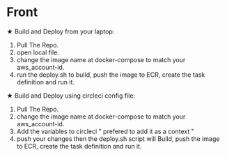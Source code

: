 # Front

★ Build and Deploy from your laptop:
1. Pull The Repo.
2. open local file.
3. change the image name at docker-compose to match your aws_account-id. 
4. run the deploy.sh to build, push the image to ECR, create the task definition and run it. 

★ Build and Deploy using circleci config file:
1. Pull The Repo.
2. change the image name at docker-compose to match your aws_account-id. 
2. Add the variables to circleci " prefered to add it as a context "
3. push your changes then the deploy.sh script will Build, push the image to ECR, create the task definition and run it.
